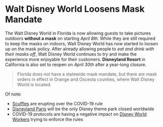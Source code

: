 # Walt Disney World Loosens Mask Mandate

The Walt Disney World in Florida is now allowing guests to take pictures outdoors **without a mask** on starting *April 8th*. While they are still required to keep the masks on indoors, Walt Disney World has now started to loosen up on the mask policy. After already allowing people to *eat and drink with their masks off*, Walt Disney World continues to try and make the experience more enjoyable for their customers. **Disneyland Resort** in California is also set to reopen on *April 30th* after a year-long closure.

>Florida does not have a statewide mask mandate, but there are mask orders in effect in Orange and Osceola counties, where Walt Disney World is located.




Of note:
- [Scuffles](https://www.orlandosentinel.com/business/tourism/os-bz-theme-parks-face-masks-outbreaks-20201124-g7je4csysvdspcnn7djsj3hsfe-story.html) are erupting over the COVID-19 rule
- [Disneyland Paris](https://www.forbes.com/sites/alisondurkee/2021/03/12/disneyland-paris-may-soon-be-the-only-disney-theme-park-closed-worldwide-as-shutdown-extends-again/?sh=238fd494c3ed) will be the only Disney theme park closed worldwide
- COVID-19 protocols are having a negative impact on [Disney World Workers](https://www.orlandosentinel.com/business/tourism/os-prem-disney-masks-covid-arrests-20210304-olv75latw5hnpkf7a6ccp3nila-story.html) trying to enforce the rules
